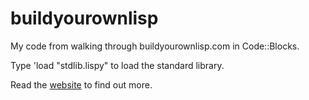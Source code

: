 # buildyourownlisp

My code from walking through buildyourownlisp.com in Code::Blocks.

Type 'load "stdlib.lispy" to load the standard library.

Read the [website](http://buildyourownlisp.com) to find out more.
